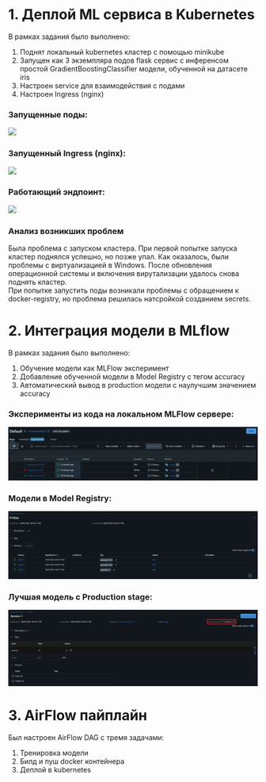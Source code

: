 # 1. Деплой ML сервиса в Kubernetes
В рамках задания было выполнено:
1. Поднят локальный kubernetes кластер с помощью minikube
2. Запущен как 3 экземпляра подов flask сервис с инференсом простой GradientBoostingClassifier модели, обученной на датасете iris
3. Настроен service для взаимодействия с подами
4. Настроен Ingress (nginx)

### Запущенные поды:
<img src="https://github.com/VictoriaKlyueva/kubernetes_task/blob/master/images/Running%20pods.png">

### Запущенный Ingress (nginx):
<img src="https://github.com/VictoriaKlyueva/kubernetes_task/blob/master/images/Configured%20ingress.png">

### Работающий эндпоинт:
<img src="https://github.com/VictoriaKlyueva/kubernetes_task/blob/master/images/REST%20request%20to%20service%20in%20cluster.png">

### Анализ возникших проблем
Была проблема с запуском кластера. При первой попытке запуска кластер поднялся успешно, но позже упал. Как оказалось, были проблемы с виртуализацией в Windows. После обновления операционной системы и включения вирутализации удалось снова поднять кластер.\
При попытке запустить поды возникали проблемы с обращением к docker-registry, но проблема решилась натсройкой созданием secrets.

# 2. Интеграция модели в MLflow
В рамках задания было выполнено:
1. Обучение модели как MLFlow эксперимент
2. Добавление обученной модели в Model Registry с тегом accuracy
3. Автоматический вывод в production модели с наулучшим значением accuracy

### Эксперименты из кода на локальном MLFlow сервере:
<img src="https://github.com/VictoriaKlyueva/K8s-MLflow-AirFlow/blob/master/images/MLFlow%20experiments.png">

### Модели в Model Registry:
<img src="https://github.com/VictoriaKlyueva/K8s-MLflow-AirFlow/blob/master/images/Models.png">

### Лучшая модель с Production stage:
<img src="https://github.com/VictoriaKlyueva/K8s-MLflow-AirFlow/blob/master/images/Production%20model.png">

# 3. AirFlow пайплайн
Был настроен AirFlow DAG с тремя задачами:
1. Тренировка модели
2. Билд и пуш docker контейнера
3. Деплой в kubernetes
